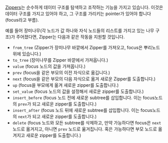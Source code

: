 [Zippers](https://en.wikipedia.org/wiki/Zipper_%28data_structure%29)는 순수하게 데이터 구조를 탐색하고 조작하는 기능을 가지고 있습니다. 이것은 데이터 구조를 가지고 있어야 하고, 그 구조를 가리키는 pointer가 있어야 합니다(focus라고 부름).

예를 들어 장미나무(각 노드가 값 하나와 자식 노드들의 리스트를 가지고 있는 나무 구조)가 주어졌다면, Zipper는 다음과 같은 작동을 지원할 것입니다.

- `from_tree` (Zipper가 장미나무 바깥에서 Zipper를 가져오고, focus은 뿌리노드 위에 있습니다.)
- `to_tree` (장미나무를 Zipper 바깥에서 가져옵니다.)
- `value` (focus 노드의 값을 가져옵니다.)
- `prev` (focus을 같은 부모의 이전 자식으로 옮깁니다.)
- `next` (focus을 같은 부모의 다음 자식으로 옮겨 새로운 Zipper를 도출합니다.)
- `up` (focus을 부모에게 옮겨 새로운 zipper를 도출합니다.)
- `set_value` (focus 노드의 값을 설정해서 새로운 zipper를 도출합니다.)
- `insert_before` (focus 노드 전에 새로운 subtree를 삽입합니다. 이는 focus노드의 `prev`가 되고 새로운 zipper를 도출합니다.)
- `insert_after` (focus 노드 뒤에 새로운 subtree를 삽입합니다. 이는 focus노드의 `next`가 되고 새로운 zipper를 도출합니다.)
- `delete` (focus 노드와 모든 subtree를 삭제하고, 만약 가능하다면 focus은 `next` 노드로 옮겨지고, 아니면 `prev` 노드로 욺겨집니다. 혹은 가능하다면 부모 노드로 옮겨지고 새로운 zipper를 도출합니다.)
